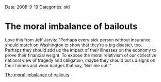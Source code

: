 Date: 2008-9-19
Categories: old

# The moral imbalance of bailouts

Love this from Jeff Jarvis: "Perhaps every sick person without insurance should march on Washington to show that they’re a big disaster, too. Perhaps they should add up the impact of their illnesses on the economy to prove their financial weight. To expose the moral relativism of our collective national view of tragedy and obligation, maybe they should put up signs on their homes and wear badges that say, 'Bail me out.'"

<a href="http://www.buzzmachine.com/2008/09/19/the-moral-imbalance-of-bailouts/">The moral imbalance of bailouts</a>
